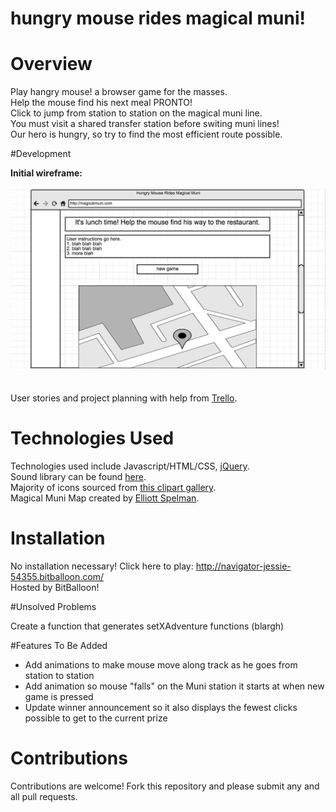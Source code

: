 # hungry mouse rides magical muni!

# Overview

Play hangry mouse! a browser game for the masses.
<br>Help the mouse find his next meal PRONTO!
<br>Click to jump from station to station on the magical muni line.
<br>You must visit a shared transfer station before switing muni lines!
<br>Our hero is hungry, so try to find the most efficient route possible.

#Development

<b>Initial wireframe:</b>
<br>
<br>
<img src="images/wireframe.png">
<br>
<br>
<br>
User stories and project planning with help from <a href="https://trello.com/b/TQUPx8Tq/to-do-browsergame">Trello</a>.

# Technologies Used

Technologies used include Javascript/HTML/CSS, <a href="http://jquery.com/">jQuery</a>.
<br>Sound library can be found <a href="http://www.findsounds.com/help1.html">here</a>.
<br>Majority of icons sourced from <a href="http://www.clker.com/">this clipart gallery</a>.
<br>Magical Muni Map created by <a href="http://www.ebspelman.com/">Elliott Spelman</a>.

# Installation

No installation necessary! Click here to play: http://navigator-jessie-54355.bitballoon.com/
<br>Hosted by BitBalloon!

#Unsolved Problems

Create a function that generates setXAdventure functions (blargh)

#Features To Be Added

<ul>
	<li>Add animations to make mouse move along track as he goes from station to station</li>
	<li>Add animation so mouse "falls" on the Muni station it starts at when new game is pressed</li>
	<li>Update winner announcement so it also displays the fewest clicks possible to get to the current prize</li>
</ul>

# Contributions

Contributions are welcome! Fork this repository and please submit any and all pull requests.
